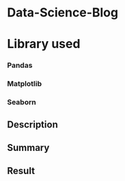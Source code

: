 # Data-Science-Blog 

# Library used
### Pandas
### Matplotlib
### Seaborn


## Description 

## Summary


## Result


